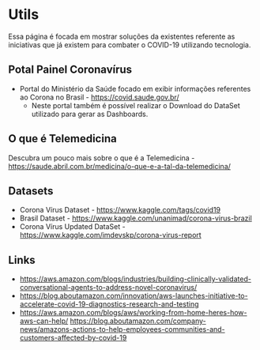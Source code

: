 # Utils

Essa página é focada em mostrar soluções da existentes referente as iniciativas que já existem para combater o COVID-19 utilizando tecnologia. 

## Potal Painel Coronavírus

- Portal do Ministério da Saúde focado em exibir informações referentes ao Corona no Brasil - https://covid.saude.gov.br/
    - Neste portal também é possível realizar o Download do DataSet utilizado para gerar as Dashboards.

## O que é Telemedicina

 Descubra um pouco mais sobre o que é a Telemedicina - https://saude.abril.com.br/medicina/o-que-e-a-tal-da-telemedicina/

 ## Datasets

- Corona Vírus Dataset - https://www.kaggle.com/tags/covid19
- Brasil Dataset - https://www.kaggle.com/unanimad/corona-virus-brazil
- Corona Vírus Updated DataSet - https://www.kaggle.com/imdevskp/corona-virus-report


## Links

- https://aws.amazon.com/blogs/industries/building-clinically-validated-conversational-agents-to-address-novel-coronavirus/
- https://blog.aboutamazon.com/innovation/aws-launches-initiative-to-accelerate-covid-19-diagnostics-research-and-testing
- https://aws.amazon.com/blogs/aws/working-from-home-heres-how-aws-can-help/
https://blog.aboutamazon.com/company-news/amazons-actions-to-help-employees-communities-and-customers-affected-by-covid-19